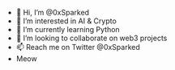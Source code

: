 - 👋 Hi, I’m @0xSparked
- 👀 I’m interested in AI & Crypto
- 🌱 I’m currently learning Python
- 💞️ I’m looking to collaborate on web3 projects
- 📫 Reach me on Twitter @0xSparked
- Meow

<!---
0xsks/0xsks is a ✨ special ✨ repository because its `README.md` (this file) appears on your GitHub profile.
You can click the Preview link to take a look at your changes.
--->
